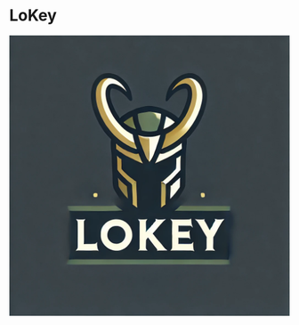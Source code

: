 # LoKey

![LoKey](https://github.com/orbs-network/lokey/blob/main/src/images/lokey-logo2.png?raw=true)
